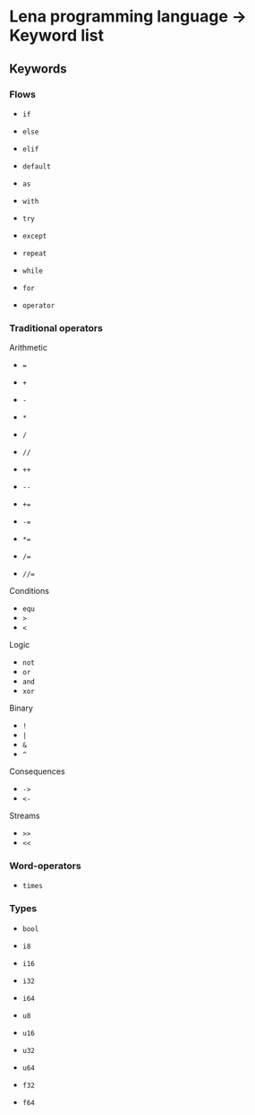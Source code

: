 # Lena programming language -> Keyword list

## Keywords

### Flows

* `if`
* `else`
* `elif`
* `default`
* `as`
* `with`
* `try`
* `except`

* `repeat`
* `while`
* `for`

* `operator`

### Traditional operators

Arithmetic

* `=`

* `+`
* `-`
* `*`
* `/`
* `//`

* `++`
* `--`

* `+=`
* `-=`
* `*=`
* `/=`
* `//=`

Conditions

* `equ`
* `>`
* `<`

Logic

* `not`
* `or`
* `and`
* `xor`

Binary

* `!`
* `|`
* `&`
* `^`

Сonsequences

* `->`
* `<-`

Streams

* `>>`
* `<<`

### Word-operators

* `times`

### Types

* `bool`

* `i8`
* `i16`
* `i32`
* `i64`

* `u8`
* `u16`
* `u32`
* `u64`

* `f32`
* `f64`
